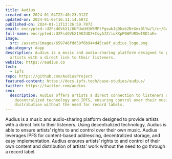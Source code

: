 ```yaml
---
title: Audius
created-on: 2024-01-04T22:40:23.912Z
updated-on: 2024-01-05T16:11:14.607Z
published-on: 2024-01-11T13:26:59.787Z
email: encrypted::U2FsdGVkX1/6bPUuUH1W5MFtPgswkJg9kxb2N+GmxBlYw/l/c+/GacfyKx7f5Zqn
full-name: encrypted::U2FsdGVkX19KZdDZ+CsyAJZ/iuXXpP0WFURXwIRDtaE=
image:
  src: /assets/images/659746fdd59f6b944d45ca8f_audius_logo.png
subcategory: dapp
description: Audius is a music and audio-sharing platform designed to provide
  artists with a direct link to their listeners.
website: https://audius.co
tech:
  - ipfs
repo: https://github.com/AudiusProject
featured-content: https://docs.ipfs.tech/case-studies/audius/
twitter: https://twitter.com/audius
seo:
  description: Audius offers artists a direct connection to listeners using
    decentralized technology and IPFS, ensuring control over their music and
    distribution without the need for record labels.
---
```


Audius is a music and audio-sharing platform designed to provide artists with a direct link to their listeners. Using decentralized technology, Audius is able to ensure artists’ rights to and control over their own music. Audius leverages IPFS for content-based addressing, decentralized storage, and easy implementation. Audius ensures artists’ rights to and control of their own content and distribution of artists' work without the need to go through a record label.
